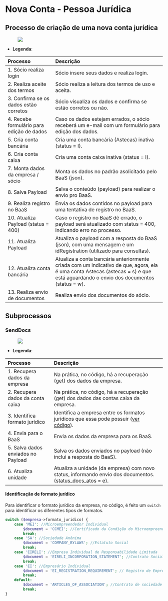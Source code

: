 # Nova Conta - Pessoa Jurídica

## Processo de criação de uma nova conta jurídica

<figure class="images">
    <img src="../../../assets/diagramas/nova-conta-astecas-juridico.svg" />
</figure>

* **Legenda**:

| Processo                                  | Descrição                                                                                                          |
| :---------------------------------------- | :----------------------------------------------------------------------------------------------------------------- |
| 1. Sócio realiza login                    | Sócio insere seus dados e realiza login.                                                                           |
| 2. Realiza aceite dos termos              | Sócio realiza a leitura dos termos de uso e aceita.                                                                |
| 3. Confirma se os dados estão corretos    | Sócio visualiza os dados e confirma se estão corretos ou não.                                                      |
| 4. Recebe formulário para edição de dados | Caso os dados estejam errados, o sócio receberá um e-mail com um formulário para edição dos dados.                 |
| 5. Cria conta bancária                    | Cria uma conta bancária (Astecas) inativa (status = I).                                                            |
| 6. Cria conta caixa                       | Cria uma conta caixa inativa (status = I).                                                                         |
| 7. Monta dados da empresa / sócio         | Monta os dados no padrão asolicitado pelo BaaS (json).                                                             |
| 8. Salva Payload                          | Salva o conteúdo (payload) para realizar o envio pro BaaS.                                                         |
| 9. Realiza registro no BaaS               | Envia os dados contidos no payload para uma tentativa de registro no BaaS.                                         |
| 10. Atualiza Payload (status = 400)       | Caso o registro no BaaS dê errado, o payload será atualizado com status = 400, indicando erro no processo.         |
| 11. Atualiza Payload                      | Atualiza o payload com a resposta do BaaS (json), com uma mensagem e um idRegistration (utilizado para consultas). |
| 12. Atualiza conta bancária               | Atualiza a conta bancária anteriormente criada com um indicativo de que, agora, ela é uma conta Astecas (astecas = s) e que está aguardando o envio dos documentos (status = w). |
| 13. Realiza envio de documentos           | Realiza envio dos documentos do sócio.                                                                             |

## Subprocessos

### SendDocs

<figure class="images">
    <img src="../../../assets/diagramas/nova-conta-astecas-juridico-senddocs.svg" />
</figure>

* **Legenda**:

| Processo                           | Descrição                                                                                                                  |
| :--------------------------------- | :------------------------------------------------------------------------------------------------------------------------- |
| 1. Recupera dados da empresa       | Na prática, no código, há a recuperação (get) dos dados da empresa.                                                        |
| 2. Recupera dados da conta caixa   | Na prática, no código, há a recuperação (get) dos dados das contas caixa da empresa.                                       |
| 3. Identifica formato jurídico     | Identifica a empresa entre os formatos jurídicos que essa pode possuir ([ver código](#identificacao-de-formato-juridico)). |
| 4. Envia para o BaaS               | Envia os dados da empresa para os BaaS.                                                                                    |
| 5. Salva dados enviados no Payload | Salva os dados enviados no payload (não inclui a resposta do BaaS).                                                        |
| 6. Atualiza unidade                | Atualiza a unidade (da empresa) com novo status, informando envio dos documentos. (status_docs_atos = e).                  |

#### Identificação de formato jurídico

Para identificar o formato jurídico da empresa, no código, é feito um `switch` para identificar os diferentes tipos de formatos.

``` php linenums="1"
switch ($empresa->formato_juridico) {
    case 'MEI': //Microempreendedor Individual
        $document = 'CCMEI'; //Certificado da Condição do Microempreendedor Individual
        break;
    case 'SA': //Sociedade Anônima
        $document = 'COMPANY_BYLAWS'; //Estatuto Social
        break;
    case 'EIRELI': //Empresa Individual de Responsabilidade Limitada
        $document = 'EIRELI_INCORPORATION_STATEMENT'; //Contrato Social
        break;
    case 'EI': //Empresário Individual
        $document = 'EI_REGISTRATION_REQUIREMENT'; // Registro de Empresário Individual
        break;
    default:
        $document = 'ARTICLES_OF_ASSOCIATION'; //Contrato de sociedade
        break;
}
```